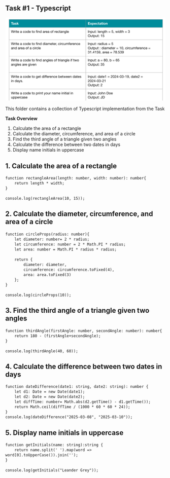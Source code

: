 ## Task #1 - Typescript

![task](https://raw.githubusercontent.com/Virtuozs/WDC03-Assignment-1/main/assets/task_img.png)

This folder contains a collection of Typescript implementation from the Task

**Task Overview**

1. Calculate the area of a rectangle
2. Calculate the diameter, circumference, and area of a circle
3. Find the third angle of a triangle given two angles
4. Calculate the difference between two dates in days
5. Display name initials in uppercase

## 1. Calculate the area of a rectangle
```
function rectangleArea(length: number, width: number): number{
    return length * width;
}

console.log(rectangleArea(10, 15));
```

## 2. Calculate the diameter, circumference, and area of a circle
```
function circleProps(radius: number){
    let diameter: number= 2 * radius;
    let circumference: number = 2 * Math.PI * radius;
    let area: number = Math.PI * radius * radius;

    return {
        diameter: diameter,
        circumference: circumference.toFixed(4),
        area: area.toFixed(3)
    };
}

console.log(circleProps(10));
```

## 3. Find the third angle of a triangle given two angles
```
function thirdAngle(firstAngle: number, secondAngle: number): number{
    return 180 - (firstAngle+secondAngle);
}

console.log(thirdAngle(40, 60));
```

## 4. Calculate the difference between two dates in days
```
function dateDifference(date1: string, date2: string): number {
    let d1: Date = new Date(date1);
    let d2: Date = new Date(date2);
    let diffTime: number= Math.abs(d2.getTime() - d1.getTime());
    return Math.ceil(diffTime / (1000 * 60 * 60 * 24)); 
}
console.log(dateDifference("2025-03-08", "2025-03-10")); 
```

## 5. Display name initials in uppercase
```
function getInitials(name: string):string {
    return name.split(' ').map(word => word[0].toUpperCase()).join('');
}

console.log(getInitials("Leander Grey"));
```
